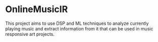 # OnlineMusicIR
This project aims to use DSP and ML techniques to analyze currently playing music and extract information from it that can be used in music responsive art projects.
